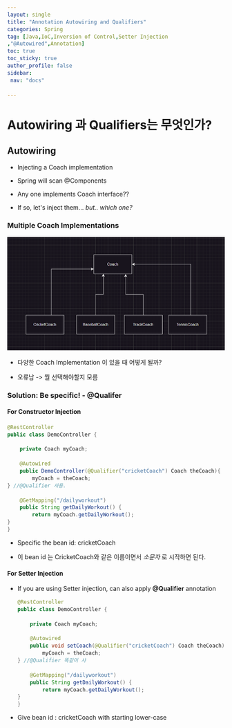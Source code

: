 ```yaml
---
layout: single
title: "Annotation Autowiring and Qualifiers"
categories: Spring
tag: [Java,IoC,Inversion of Control,Setter Injection
,"@Autowired",Annotation]
toc: true
toc_sticky: true
author_profile: false
sidebar:
 nav: "docs"

---
```


# Autowiring 과 Qualifiers는 무엇인가?

## Autowiring

- Injecting a Coach implementation

- Spring will scan @Components

- Any one implements Coach interface??

- If so, let's inject them... *but.. which one?*

### Multiple Coach Implementations

![](../images/2023-03-24-Annotation%20Autowiring%20and%20Qualifiers/2023-03-24-08-31-30-image.png)

- 다양한 Coach Implementation 이 있을 때 어떻게 될까?

- 오류남 -> 뭘 선택해야할지 모름

### Solution: Be specific! - @Qualifer

#### For Constructor Injection

```java
@RestController
public class DemoController {

    private Coach myCoach;

    @Autowired
    public DemoController(@Qualifier("cricketCoach") Coach theCoach){
        myCoach = theCoach;
} //@Qualifier 사용.

    @GetMapping("/dailyworkout")
    public String getDailyWorkout() {
        return myCoach.getDailyWorkout();
}
}
```



- Specific the bean id: cricketCoach

- 이 bean id 는 CricketCoach와 같은 이름이면서 *소문자* 로 시작하면 된다.

#### For Setter Injection

- If you are using Setter injection, can also apply **@Qualifier** annotation
  
  ```java
  @RestController
  public class DemoController {
  
      private Coach myCoach;
  
      @Autowired
      public void setCoach(@Qualifier("cricketCoach") Coach theCoach){
          myCoach = theCoach;
  } //@Qualifier 똑같이 사
  
      @GetMapping("/dailyworkout")
      public String getDailyWorkout() {
          return myCoach.getDailyWorkout();
  }
  }
  ```

- Give bean id : cricketCoach with starting lower-case
